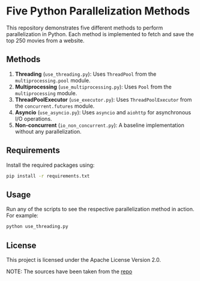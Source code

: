 # Five Python Parallelization Methods

This repository demonstrates five different methods to perform parallelization in Python. Each method is implemented to fetch and save the top 250 movies from a website.

## Methods

1. **Threading** (`use_threading.py`): Uses `ThreadPool` from the `multiprocessing.pool` module.
2. **Multiprocessing** (`use_multiprocessing.py`): Uses `Pool` from the `multiprocessing` module.
3. **ThreadPoolExecutor** (`use_executor.py`): Uses `ThreadPoolExecutor` from the `concurrent.futures` module.
4. **Asyncio** (`use_asyncio.py`): Uses `asyncio` and `aiohttp` for asynchronous I/O operations.
5. **Non-concurrent** (`io_non_concurrent.py`): A baseline implementation without any parallelization.

## Requirements

Install the required packages using:
```sh
pip install -r requirements.txt
```

## Usage

Run any of the scripts to see the respective parallelization method in action. For example:
```sh
python use_threading.py
```

## License

This project is licensed under the Apache License Version 2.0.

NOTE: The sources have been taken from the [repo](https://github.dev/dongweiming/mp/)